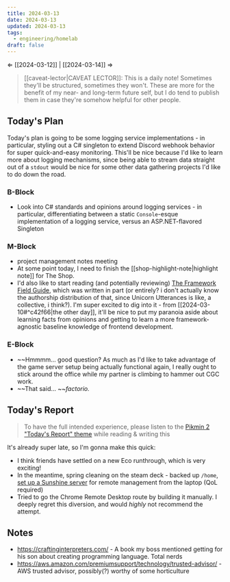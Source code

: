 ```yaml
---
title: 2024-03-13
date: 2024-03-13
updated: 2024-03-13
tags:
  - engineering/homelab
draft: false
---
```

⇐ [[2024-03-12]] | [[2024-03-14]] ⇒

> [[caveat-lector|CAVEAT LECTOR]]: This is a daily note! Sometimes they'll be structured, sometimes they won't. These are more for the benefit of my near- and long-term future self, but I do tend to publish them in case they're somehow helpful for other people.

## Today's Plan

Today's plan is going to be some logging service implementations - in particular, styling out a C# singleton to extend Discord webhook behavior for super quick-and-easy monitoring. This'll be nice because I'd like to learn more about logging mechanisms, since being able to stream data straight out of a `stdout` would be nice for some other data gathering projects I'd like to do down the road.

### B-Block

- Look into C# standards and opinions around logging services - in particular, differentiating between a static `Console`-esque implementation of a logging service, versus an ASP.NET-flavored Singleton

### M-Block

- project management notes meeting
- At some point today, I need to finish the [[shop-highlight-note|highlight note]] for The Shop.
- I'd also like to start reading (and potentially reviewing) [The Framework Field Guide](https://unicorn-utterances.com/posts/ffg-fundamentals-preface), which was written in part (or entirely? i don't actually know the authorship distribution of that, since Unicorn Utterances is like, a collective, i think?). I'm super excited to dig into it - from [[2024-03-10#^c42f66|the other day]], it'll be nice to put my paranoia aside about learning facts from opinions and getting to learn a more framework-agnostic baseline knowledge of frontend development.

### E-Block

- ~~Hmmmm... good question? As much as I'd like to take advantage of the game server setup being actually functional again, I really ought to stick around the office while my partner is climbing to hammer out CGC work.
- ~~That said... ~~*factorio.*

## Today's Report

> To have the full intended experience, please listen to the [Pikmin 2 "Today's Report" theme](https://www.youtube.com/watch?v=l1fCmKZnq3U&list=PLwyW5mbdZMGN8mGTqvDhsBs37SW4TkHcw&index=85) while reading & writing this


It's already super late, so I'm gonna make this quick:

- I think friends have settled on a new Eco runthrough, which is very exciting!
- In the meantime, spring cleaning on the steam deck - backed up `/home`, [set up a Sunshine server](https://github.com/safijari/sunshine-deck) for remote management from the laptop (QoL required)
- Tried to go the Chrome Remote Desktop route by building it manually. I deeply regret this diversion, and would *highly* not recommend the attempt.

## Notes

- https://craftinginterpreters.com/ - A book my boss mentioned getting for his son about creating programming language. Total nerds
- https://aws.amazon.com/premiumsupport/technology/trusted-advisor/ - AWS trusted advisor, possibly(?) worthy of some horticulture